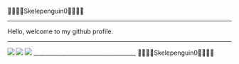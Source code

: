 🐧🐧🐧🐧Skelepenguin0🐧🐧🐧🐧
____________________________________
Hello, welcome to my github profile.
____________________________________
<img align="left" src="https://github-readme-stats.vercel.app/api?username=Skelepenguin0&show_icons=true&count_private=true&theme=gruvbox" />
<img src="https://github-readme-stats.vercel.app/api/top-langs/?username=Skelepenguin0&layout=compact&count_private=true&theme=gruvbox" />
<img src="https://github-readme-stats.vercel.app/api/wakatime?username=Skelepenguin0&theme=gruvbox" />  
____________________________________
🐧🐧🐧🐧Skelepenguin0🐧🐧🐧🐧

<!---
Skelepenguin0/Skelepenguin0 is a ✨ special ✨ repository because its `README.md` (this file) appears on your GitHub profile.
You can click the Preview link to take a look at your changes.
--->
